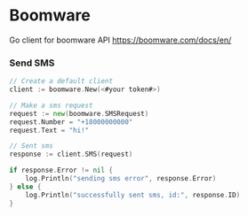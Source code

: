 # Boomware
Go client for boomware API https://boomware.com/docs/en/

### Send SMS
```go
// Create a default client
client := boomware.New(<#your token#>)

// Make a sms request
request := new(boomware.SMSRequest) 
request.Number = "+18000000000"
request.Text = "hi!"

// Sent sms
response := client.SMS(request)

if response.Error != nil {
    log.Println("sending sms error", response.Error)
} else {
    log.Println("successfully sent sms, id:", response.ID)
}
```